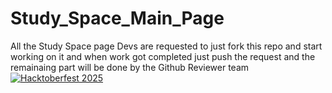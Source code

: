 # Study_Space_Main_Page
All the Study Space page Devs are requested to just fork this repo and start working on it and when work got completed just push the request and the remainaing part will be done by the Github Reviewer team
[![Hacktoberfest 2025](https://img.shields.io/badge/Hacktoberfest-2025-blueviolet)](https://hacktoberfest.com/)
